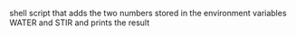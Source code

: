 shell script that adds the two numbers stored in the environment variables WATER and STIR and prints the result
